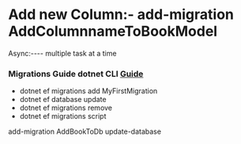 
# Add new Column:-  add-migration AddColumnnameToBookModel
Async:---- multiple task at a time


### Migrations Guide dotnet CLI [Guide](https://www.entityframeworktutorial.net/efcore/entity-framework-core-migration.aspx)

- dotnet ef migrations add MyFirstMigration
- dotnet ef database update 
- dotnet ef migrations remove
- dotnet ef migrations script


 add-migration AddBookToDb
update-database
